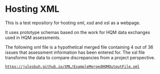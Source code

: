 # Hosting XML
This is a test repository for hosting xml, xsd and xsl as a webpage. 

It uses prototype schemas based on the work for HQM data exchanges used in HQM assessments.

The following xml file is a hypothetical merged file containing 4 out of 36 issues that assessment information has been entered for. The xsl file transforms the data to compare discrepancies from a project perspective. 

[`https://julesbuh.github.io/XML/ExampleMergedHQMOutputFile.xml`](https://julesbuh.github.io/XML/ExampleMergedHQMOutputFile.xml)
